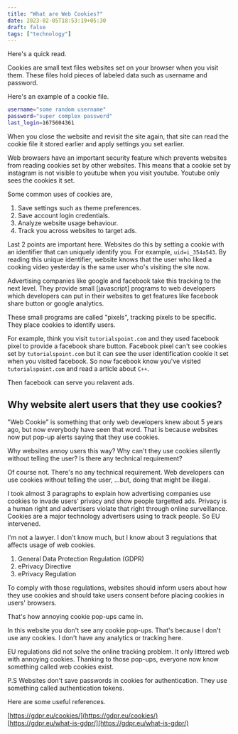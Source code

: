 ```yaml
---
title: "What are Web Cookies?"
date: 2023-02-05T18:53:19+05:30
draft: false
tags: ["technology"]
---
```


Here's a quick read.

Cookies are small text files websites set on your browser when you visit them. 
These files hold pieces of labeled data such as username and password.

Here's an example of a cookie file.

```sh
username="some random username"
password="super complex password"
last_login=1675604361
```

When you close the website and revisit the site again, that site can 
read the cookie file it stored earlier and apply settings you set earlier.

Web browsers have an important security feature which prevents websites from 
reading cookies set by other websites. This means that a cookie set by instagram
is not visible to youtube when you visit youtube. Youtube only sees the cookies
it set. 

Some common uses of cookies are,

1. Save settings such as theme preferences.
2. Save account login credentials.
3. Analyze website usage behaviour.
4. Track you across websites to target ads.

Last 2 points are important here. Websites do this by setting a cookie with
an identifier that can uniquely identify you. For example, `uid=i_354a543`.
By reading this unique identifier, website knows that the user who liked a cooking
video yesterday is the same user who's visiting the site now.

Advertising companies like google and facebook take this tracking to the next
level. They provide small \[javascript\] programs to web developers which 
developers can put in their websites to get features like facebook share button
or google analytics. 

These small programs are called "pixels", tracking pixels to be specific. 
They place cookies to identify users. 

For example, think you visit `tutorialspoint.com` and they used facebook pixel
to provide a facebook share button. Facebook pixel can't see cookies set by
`tutorialspoint.com` but it can see the user identification cookie it set when 
you visited facebook. So now facebook know you've visited `tutorialspoint.com` and
read a article about `C++`.

Then facebook can serve you relavent ads.

## Why website alert users that they use cookies?

"Web Cookie" is something that only web developers knew about 5 years ago, but 
now everybody have seen that word. That is because websites now put pop-up alerts 
saying that they use cookies.

Why websites annoy users this way? Why can't they use cookies silently without
telling the user? Is there any technical requirement?

Of course not. There's no any technical requirement. Web developers can use 
cookies without telling the user, ...but, doing that might be illegal. 

I took almost 3 paragraphs to explain how advertising companies use
cookies to invade users' privacy and show people targetted ads.  Privacy is a
human right and advertisers violate that right through online surveillance.
Cookies are a major technology advertisers using to track people.  So EU
intervened.

I'm not a lawyer. I don't know much, but I know about 3 regulations that affects
usage of web cookies.

1. General Data Protection Regulation (GDPR)
2. ePrivacy Directive
3. ePrivacy Regulation

To comply with those regulations, websites should inform users about how they
use cookies and should take users consent before placing cookies in users' 
browsers. 

That's how annoying cookie pop-ups came in.

In this website you don't see any cookie pop-ups. That's because I don't use
any cookies. I don't have any analytics or tracking here.

EU regulations did not solve the online tracking problem. It only littered
web with annoying cookies. Thanking to those pop-ups, everyone now know something
called web cookies exist.

<div class="hr"></div>

P.S Websites don't save passwords in cookies for authentication. They use
something called authentication tokens.

<div class="hr"></div>

Here are some useful references.

[https://gdpr.eu/cookies/](https://gdpr.eu/cookies/) \
[https://gdpr.eu/what-is-gdpr/](https://gdpr.eu/what-is-gdpr/)
